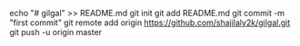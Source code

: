 echo "# gilgal" >> README.md
git init
git add README.md
git commit -m "first commit"
git remote add origin https://github.com/shajilaly2k/gilgal.git
git push -u origin master
